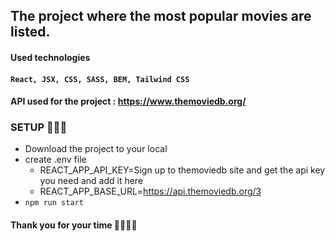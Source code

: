 ## The project where the most popular movies are listed.

#### Used technologies

#### `React, JSX, CSS, SASS, BEM, Tailwind CSS`

#### API used for the project : https://www.themoviedb.org/

### SETUP 🚀🚀🚀

- Download the project to your local
- create .env file
  - REACT_APP_API_KEY=Sign up to themoviedb site and get the api key you need and add it here
  - REACT_APP_BASE_URL=https://api.themoviedb.org/3
- `npm run start`

#### Thank you for your time 🥳🥳🥳🥳
